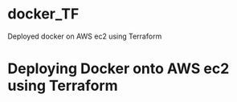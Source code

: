 # docker_TF
Deployed docker on AWS ec2 using Terraform


# Deploying Docker onto AWS ec2 using Terraform
